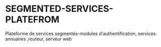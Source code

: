 # SEGMENTED-SERVICES-PLATEFROM
Plateforme de services segmentés-modules d'authentification, services annuaires ,routeur, serveur web
